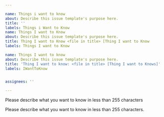 ```yaml
---

name: Things i want to know
about: Describe this issue template's purpose here.
title: ''
labels: Things i Want to Know
name: Things I want to Know
about: Describe this issue template's purpose here.
title: Thing I want to Know <file in title> [Thing I want to Know
labels: Things I want to Know

name: Things I want to know
about: Describe this issue template's purpose here.
title: 'Thing I want to know: <file in title> [Thing I want to Knows]'
labels: IWantToKnow


assignees: ''

---
```




Please describe what you want to know in less than 255 characters

Please describe what you want to know in less than 255 characters.


